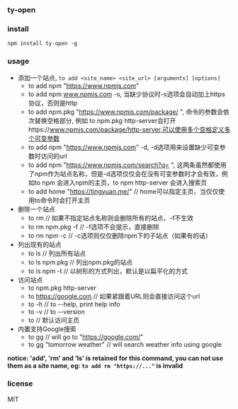 ### ty-open

### install
`npm install ty-open -g`

### usage
* 添加一个站点, `to add <site_name> <site_url> [arguments] [options]`
  * to add npm "https://www.npmjs.com"
  * to add npm www.npmjs.com -s, 当缺少协议时-s选项会自动加上https协议，否则是http
  * to add npm.pkg "https://www.npmjs.com/package/ ", 命令的参数会依次替换空格部分, 例如 to npm.pkg http-server会打开https://www.npmjs.com/package/http-server,可以使用多个空格定义多个可变参数
  * to add npm "https://www.npmjs.com" -d, -d选项用来设置缺少可变参数时访问的url
  * to add npm "https://www.npmjs.com/search?q= ", 这两条虽然都使用了npm作为站点名称，但是-d选项仅仅会在没有可变参数时才会有效，例如to npm 会进入npm的主页，to npm http-server 会进入搜索页
  * to add home "https://tingyuan.me/" // home可以指定主页，当仅仅使用to命令时会打开主页
* 删除一个站点
  * to rm // 如果不指定站点名称则会删除所有的站点，-f不生效
  * to rm npm.pkg -f // -f选项不会提示，直接删除
  * to rm npm -c // -c选项则仅仅删除npm下的子站点（如果有的话）
* 列出现有的站点
  * to ls // 列出所有站点
  * to ls npm.pkg // 列出npm.pkg的站点
  * to ls npm -t // 以树形的方式列出，默认是以扁平化的方式
* 访问站点
  * to npm.pkg http-server
  * to https://google.com // 如果紧跟着URL则会直接访问这个url
  * to -h // to --help, print help info
  * to -v // to --version
  * to // 默认访问主页
* 内置支持Google搜索
  * to gg // will go to "https://google.com/"
  * to gg "tomorrow weather" // will search weather info using google

**notice: 'add', 'rm' and 'ls' is retained for this command, you can not use them as a site name, eg: `to add rm "https://..."` is invalid**

### license
MIT



